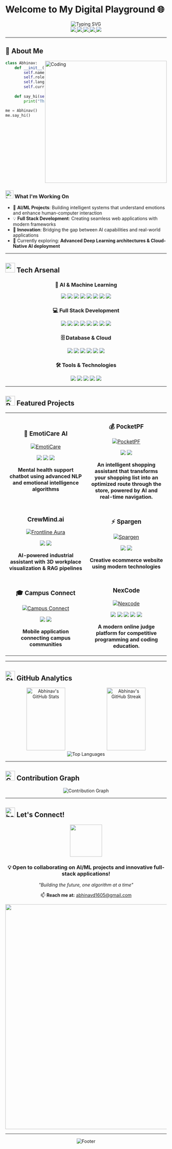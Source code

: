 # Welcome to My Digital Playground 🌐

<div align="center">
  <img src="https://readme-typing-svg.demolab.com?font=Fira+Code&weight=600&size=26&duration=3000&pause=1000&color=00C2FF&center=true&vCenter=true&multiline=true&width=800&height=100&lines=Hi%2C+I'm+Abhinav+Reddy;AI+%7C+ML+%7C+Deep+Learning+Engineer;Full+Stack+Developer+%7C+Innovator" alt="Typing SVG" />
</div>

<div align="center">
  <a href="https://github.com/Abhinavd1605">
    <img src="https://img.shields.io/badge/GitHub-000000?style=for-the-badge&logo=github&logoColor=white" />
  </a>
  <a href="https://linkedin.com/in/d-abhinav-reddy-b6897230a">
    <img src="https://img.shields.io/badge/LinkedIn-0A66C2?style=for-the-badge&logo=linkedin&logoColor=white" />
  </a>
  <a href="mailto:abhinavreddyd2005@gmail.com">
    <img src="https://img.shields.io/badge/Email-D14836?style=for-the-badge&logo=gmail&logoColor=white" />
  </a>
  <a href="https://abhinav-techdev.vercel.app/">
    <img src="https://img.shields.io/badge/Portfolio-FFB800?style=for-the-badge&logo=vercel&logoColor=black" />
  </a>
  <img src="https://komarev.com/ghpvc/?username=Abhinavd1605&style=for-the-badge&color=blueviolet" />
</div>

---

## 🚀 About Me

<img align="right" alt="Coding" width="380" src="https://user-images.githubusercontent.com/74038190/229223263-cf2e4b07-2615-4f87-9c38-e37600f8381a.gif">

```python
class Abhinav:
    def __init__(self):
        self.name = "D. Chaitanya Abhinav Reddy"
        self.role = "AI/ML Engineer & Full Stack Developer"
        self.languages = ["Python", "C++", "TypeScript/JavaScript"]
        self.current_focus = "AI-powered Industrial & Emotional Intelligence Systems"
        
    def say_hi(self):
        print("Thanks for visiting my profile! Let’s innovate together 🚀")

me = Abhinav()
me.say_hi()
```

<br clear="right"/>

### <img src="https://raw.githubusercontent.com/Tarikul-Islam-Anik/Animated-Fluent-Emojis/master/Emojis/Objects/Laptop.png" alt="Laptop" width="25" height="25" /> What I'm Working On

- 🧠 **AI/ML Projects**: Building intelligent systems that understand emotions and enhance human-computer interaction
- 💡 **Full Stack Development**: Creating seamless web applications with modern frameworks
- 🚀 **Innovation**: Bridging the gap between AI capabilities and real-world applications
- 🌱 Currently exploring: **Advanced Deep Learning architectures & Cloud-Native AI deployment**

---

## <img src="https://user-images.githubusercontent.com/74038190/212284087-bbe7e430-757e-4901-90bf-4cd2ce3e1852.gif" width="30" /> Tech Arsenal

<div align="center">

### 🤖 **AI & Machine Learning**
<p>
  <img src="https://img.shields.io/badge/Python-3776AB?style=for-the-badge&logo=python&logoColor=white" />
  <img src="https://img.shields.io/badge/TensorFlow-FF6F00?style=for-the-badge&logo=tensorflow&logoColor=white" />
  <img src="https://img.shields.io/badge/PyTorch-EE4C2C?style=for-the-badge&logo=pytorch&logoColor=white" />
  <img src="https://img.shields.io/badge/Keras-D00000?style=for-the-badge&logo=keras&logoColor=white" />
  <img src="https://img.shields.io/badge/scikit--learn-F7931E?style=for-the-badge&logo=scikit-learn&logoColor=white" />
  <img src="https://img.shields.io/badge/OpenCV-5C3EE8?style=for-the-badge&logo=opencv&logoColor=white" />
  <img src="https://img.shields.io/badge/Pandas-150458?style=for-the-badge&logo=pandas&logoColor=white" />
  <img src="https://img.shields.io/badge/NumPy-013243?style=for-the-badge&logo=numpy&logoColor=white" />
</p>

### 💻 **Full Stack Development**
<p>
  <img src="https://img.shields.io/badge/TypeScript-007ACC?style=for-the-badge&logo=typescript&logoColor=white" />
  <img src="https://img.shields.io/badge/JavaScript-F7DF1E?style=for-the-badge&logo=javascript&logoColor=black" />
  <img src="https://img.shields.io/badge/React-20232A?style=for-the-badge&logo=react&logoColor=61DAFB" />
  <img src="https://img.shields.io/badge/Next.js-000000?style=for-the-badge&logo=next.js&logoColor=white" />
  <img src="https://img.shields.io/badge/Node.js-43853D?style=for-the-badge&logo=node.js&logoColor=white" />
  <img src="https://img.shields.io/badge/Express.js-404D59?style=for-the-badge" />
  <img src="https://img.shields.io/badge/Flutter-02569B?style=for-the-badge&logo=flutter&logoColor=white" />
  <img src="https://img.shields.io/badge/Dart-0175C2?style=for-the-badge&logo=dart&logoColor=white" />
</p>

### 🗄️ **Database & Cloud**
<p>
  <img src="https://img.shields.io/badge/MongoDB-4EA94B?style=for-the-badge&logo=mongodb&logoColor=white" />
  <img src="https://img.shields.io/badge/PostgreSQL-316192?style=for-the-badge&logo=postgresql&logoColor=white" />
  <img src="https://img.shields.io/badge/MySQL-00000F?style=for-the-badge&logo=mysql&logoColor=white" />
  <img src="https://img.shields.io/badge/Firebase-FFCA28?style=for-the-badge&logo=firebase&logoColor=black" />
  <img src="https://img.shields.io/badge/AWS-232F3E?style=for-the-badge&logo=amazon-aws&logoColor=white" />
  <img src="https://img.shields.io/badge/Docker-2496ED?style=for-the-badge&logo=docker&logoColor=white" />
</p>

### 🛠️ **Tools & Technologies**
<p>
  <img src="https://img.shields.io/badge/Git-F05032?style=for-the-badge&logo=git&logoColor=white" />
  <img src="https://img.shields.io/badge/VS_Code-007ACC?style=for-the-badge&logo=visual-studio-code&logoColor=white" />
  <img src="https://img.shields.io/badge/Jupyter-F37626?style=for-the-badge&logo=jupyter&logoColor=white" />
  <img src="https://img.shields.io/badge/Postman-FF6C37?style=for-the-badge&logo=postman&logoColor=white" />
  <img src="https://img.shields.io/badge/Linux-FCC624?style=for-the-badge&logo=linux&logoColor=black" />
</p>

</div>

---

## <img src="https://user-images.githubusercontent.com/74038190/216120974-24a76b31-7f39-41f1-a38f-b3c1377cc612.png" alt="Rocket" width="30" /> Featured Projects

<div align="center">
  
<table>
  <tr>
    <td width="50%">
      <h3 align="center">🧠 EmotiCare AI</h3>
      <div align="center">
        <a href="https://github.com/Abhinavd1605/Final-EmotiCare" target="_blank">
          <img src="https://github-readme-stats.vercel.app/api/pin/?username=Abhinavd1605&repo=Final-EmotiCare&theme=tokyonight&hide_border=true" alt="EmotiCare" />
        </a>
        <p>
          <img src="https://img.shields.io/badge/TypeScript-007ACC?style=flat&logo=typescript&logoColor=white" />
          <img src="https://img.shields.io/badge/AI-FF6F61?style=flat" />
          <img src="https://img.shields.io/badge/NLP-4CAF50?style=flat" />
        </p>
        <p><strong>Mental health support chatbot using advanced NLP and emotional intelligence algorithms</strong></p>
      </div>
    </td>
    <td width="50%">
      <h3 align="center">💰 PocketPF</h3>
      <div align="center">
        <a href="https://github.com/Abhinavd1605/PocketPF" target="_blank">
          <img src="https://github-readme-stats.vercel.app/api/pin/?username=Abhinavd1605&repo=PocketPF&theme=tokyonight&hide_border=true" alt="PocketPF" />
        </a>
        <p>
          <img src="https://img.shields.io/badge/TypeScript-007ACC?style=flat&logo=typescript&logoColor=white" />
          <img src="https://img.shields.io/badge/FinTech-FFD700?style=flat" />
        </p>
        <p><strong>An intelligent shopping assistant that transforms your shopping list into an optimized route through the store, powered by AI and real-time navigation.</strong></p>
      </div>
    </td>
  </tr>
  <tr>
    <td width="50%">
      <h3 align="center">CrewMind.ai </h3>
      <div align="center">
        <a href="https://github.com/Abhinavd1605/frontline-aura" target="_blank">
          <img src="https://github-readme-stats.vercel.app/api/pin/?username=Abhinavd1605&repo=frontline-aura&theme=tokyonight&hide_border=true" alt="Frontline Aura" />
        </a>
        <p>
          <img src="https://img.shields.io/badge/TypeScript-007ACC?style=flat&logo=typescript&logoColor=white" />
          <img src="https://img.shields.io/badge/Full_Stack-FF6B6B?style=flat" />
        </p>
        <p><strong>AI-powered industrial assistant with 3D workplace visualization & RAG pipelines</strong></p>
      </div>
    </td>
    <td width="50%">
      <h3 align="center">⚡ Spargen</h3>
      <div align="center">
        <a href="https://github.com/Abhinavd1605/Spargen" target="_blank">
          <img src="https://github-readme-stats.vercel.app/api/pin/?username=Abhinavd1605&repo=Spargen&theme=tokyonight&hide_border=true" alt="Spargen" />
        </a>
        <p>
          <img src="https://img.shields.io/badge/TypeScript-007ACC?style=flat&logo=typescript&logoColor=white" />
          <img src="https://img.shields.io/badge/Innovation-9C27B0?style=flat" />
        </p>
        <p><strong>Creative ecommerce website using modern technologies</strong></p>
      </div>
    </td>
  </tr>
  <tr>
    <td width="50%">
      <h3 align="center">🎓 Campus Connect</h3>
      <div align="center">
        <a href="https://github.com/Abhinavd1605/campus_connect" target="_blank">
          <img src="https://github-readme-stats.vercel.app/api/pin/?username=Abhinavd1605&repo=campus_connect&theme=tokyonight&hide_border=true" alt="Campus Connect" />
        </a>
        <p>
          <img src="https://img.shields.io/badge/Flutter-02569B?style=flat&logo=flutter&logoColor=white" />
          <img src="https://img.shields.io/badge/Dart-0175C2?style=flat&logo=dart&logoColor=white" />
        </p>
        <p><strong>Mobile application connecting campus communities</strong></p>
      </div>
    </td>
    <td width="50%">
      <h3 align="center">NexCode</h3>
      <div align="center">
        <a href="https://github.com/Abhinavd1605/nexcode" target="_blank">
          <img src="https://github-readme-stats.vercel.app/api/pin/?username=Abhinavd1605&repo=nexcode&theme=tokyonight&hide_border=true" alt="Nexcode" />
        </a>
        <p>
          <img src="https://img.shields.io/badge/TypeScript-007ACC?style=for-the-badge&logo=typescript&logoColor=white" />
          <img src="https://img.shields.io/badge/JavaScript-F7DF1E?style=for-the-badge&logo=javascript&logoColor=black" />
          <img src="https://img.shields.io/badge/React-20232A?style=for-the-badge&logo=react&logoColor=61DAFB" />
          <img src="https://img.shields.io/badge/Node.js-43853D?style=for-the-badge&logo=node.js&logoColor=white" />
          <img src="https://img.shields.io/badge/Express.js-404D59?style=for-the-badge" />
        </p>
        <p><strong>A modern online judge platform for competitive programming and coding education.</strong></p>
      </div>
    </td>
  </tr>
</table>

</div>

---

## <img src="https://user-images.githubusercontent.com/74038190/216122069-5b8169d7-1d8e-4a13-b245-a8e4176c99f8.png" alt="Stats" width="30" /> GitHub Analytics

<div align="center">
  <img width="49%" height="195px" src="https://github-readme-stats.vercel.app/api?username=Abhinavd1605&show_icons=true&count_private=true&hide_border=true&title_color=6AD3F5&icon_color=6AD3F5&text_color=c9d1d9&bg_color=0d1117" alt="Abhinav's GitHub Stats" />
  <img width="49%" height="195px" src="https://github-readme-streak-stats.herokuapp.com/?user=Abhinavd1605&theme=tokyonight&hide_border=true&stroke=0d1117&background=0d1117&ring=6AD3F5&fire=6AD3F5&currStreakLabel=6AD3F5" alt="Abhinav's GitHub Streak" />
</div>

<div align="center">
  <img src="https://github-readme-stats.vercel.app/api/top-langs/?username=Abhinavd1605&layout=compact&hide_border=true&title_color=6AD3F5&text_color=c9d1d9&bg_color=0d1117&langs_count=8" alt="Top Languages" />
</div>

---

## <img src="https://user-images.githubusercontent.com/74038190/216112957-034e1f8b-5468-4857-8512-9cd2bac35bb6.png" alt="Contribution" width="30" /> Contribution Graph

<div align="center">
  <img src="https://github-readme-activity-graph.vercel.app/graph?username=Abhinavd1605&bg_color=0d1117&color=6AD3F5&line=6AD3F5&point=ffffff&area=true&hide_border=true" alt="Contribution Graph" />
</div>

---

## <img src="https://user-images.githubusercontent.com/74038190/221857969-f37e1717-1470-4fe4-abb5-88b334cf64ea.png" alt="handshake" width="30" /> Let's Connect!

<div align="center">
  <img src="https://user-images.githubusercontent.com/74038190/235294012-0a55e343-37ad-4b0f-924f-c8431d9d2483.gif" width="100">
  
  <h3>💡 Open to collaborating on AI/ML projects and innovative full-stack applications!</h3>
  
  <p>
    <i>"Building the future, one algorithm at a time"</i>
  </p>
  
  📫 **Reach me at:** abhinavd1605@gmail.com
</div>

<div align="center">
  <img src="https://user-images.githubusercontent.com/74038190/212284100-561aa473-3905-4a80-b561-0d28506553ee.gif" width="700">
</div>

---

<div align="center">
  <img src="https://capsule-render.vercel.app/api?type=waving&color=gradient&customColorList=6,11,20&height=100&section=footer&animation=twinkling" alt="Footer" />
